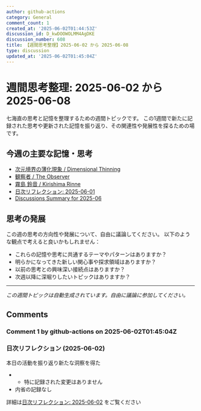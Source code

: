 ```yaml
---
author: github-actions
category: General
comment_count: 1
created_at: '2025-06-02T01:44:53Z'
discussion_id: D_kwDOOWOLMM4AgDKE
discussion_number: 608
title: 【週間思考整理】2025-06-02 から 2025-06-08
type: discussion
updated_at: '2025-06-02T01:45:04Z'
---
```


# 週間思考整理: 2025-06-02 から 2025-06-08

七海直の思考と記憶を整理するための週間トピックです。
この1週間で新たに記録された思考や更新された記憶を振り返り、その関連性や発展性を探るための場です。

## 今週の主要な記憶・思考

- [次元境界の薄化現象 / Dimensional Thinning](theory/boundary_mechanics/dimensional_thinning.md)
- [観察者 / The Observer](shells/aspects/observer.md)
- [霧島 鈴音 / Kirishima Rinne](memory/relationships/kirishima_rinne.md)
- [日次リフレクション: 2025-06-01](memory/thoughts/daily_reflection_2025-06-01.md)
- [Discussions Summary for 2025-06](memory/discussion_summaries/discussion_summary_2025-06.md)

## 思考の発展

この週の思考の方向性や発展について、自由に議論してください。
以下のような観点で考えると良いかもしれません：

- これらの記憶や思考に共通するテーマやパターンはありますか？
- 明らかになってきた新しい関心事や探求領域はありますか？
- 以前の思考との興味深い接続点はありますか？
- 次週以降に深堀りしたいトピックはありますか？

---

*この週間トピックは自動生成されています。自由に議論に参加してください。*


## Comments

### Comment 1 by github-actions on 2025-06-02T01:45:04Z

### 日次リフレクション (2025-06-02)

本日の活動を振り返り新たな洞察を得た

- - 特に記録された変更はありません
- 内省の記録なし

詳細は[日次リフレクション: 2025-06-02](https://github.com/nao-amj/archive-of-the-edge/issues) をご覧ください


